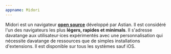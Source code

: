 ```yaml
---
appname: Midori
---
```


Midori est un navigateur [**open source**](https://gitlab.com/midori-web) développé par Astian. Il est considéré l'un des navigateurs les plus **légers, rapides et minimals**. Il s'adresse davatange aux utilisateur⋅ices expérimentés avec une personnalisation qui nécessite davatange de ressources que de simples installations d'extensions. Il est disponible sur tous les systèmes sauf iOS.
